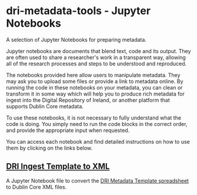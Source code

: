 # dri-metadata-tools - Jupyter Notebooks
A selection of Jupyter Notebooks for preparing metadata.

Jupyter notebooks are documents that blend text, code and its output. They are often used to share a researcher's work in a transparent way, allowing all of the research processes and steps to be understood and reproduced.

The notebooks provided here allow users to manipulate metadata. They may ask you to upload some files or provide a link to metadata online. By running the code in these notebooks on your metadata, you can clean or transform it in some way which will help you to produce rich metadata for ingest into the Digital Repository of Ireland, or another platform that supports Dublin Core metadata.

To use these notebooks, it is not necessary to fully understand what the code is doing. You simply need to run the code blocks in the correct order, and provide the appropriate input when requested.

You can access each notebook and find detailed instructions on how to use them by clicking on the links below.

## [DRI Ingest Template to XML](https://github.com/Digital-Repository-of-Ireland/dri-metadata-tools/tree/main/jupyter/DRI_Ingest_Template_to_XML)
A Jupyter Notebook file to convert the [DRI Metadata Template spreadsheet](https://doi.org/10.7486/DRI.qn603p95v-8) to Dublin Core XML files.


